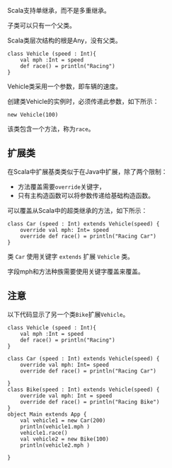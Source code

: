 Scala支持单继承，而不是多重继承。

子类可以只有一个父类。

Scala类层次结构的根是Any，没有父类。

```
class Vehicle (speed : Int){
    val mph :Int = speed
    def race() = println("Racing")
}

```

Vehicle类采用一个参数，即车辆的速度。

创建类Vehicle的实例时，必须传递此参数，如下所示：

```
new Vehicle(100)

```

该类包含一个方法，称为`race`。

## 扩展类

在Scala中扩展基类类似于在Java中扩展，除了两个限制：

-   方法覆盖需要`override`关键字，
-   只有主构造函数可以将参数传递给基础构造函数。

可以覆盖从Scala中的超类继承的方法，如下所示：

```
class Car (speed : Int) extends Vehicle(speed) {
    override val mph: Int= speed
    override def race() = println("Racing Car")
}

```

类 `Car` 使用关键字 `extends` 扩展 `Vehicle` 类。

字段mph和方法种族需要使用关键字覆盖来覆盖。

## 注意

以下代码显示了另一个类`Bike`扩展`Vehicle`。

```
class Vehicle (speed : Int){
    val mph :Int = speed
    def race() = println("Racing")
}

class Car (speed : Int) extends Vehicle(speed) {
    override val mph: Int= speed
    override def race() = println("Racing Car")

}
class Bike(speed : Int) extends Vehicle(speed) {
    override val mph: Int = speed
    override def race() = println("Racing Bike")
}
object Main extends App {
    val vehicle1 = new Car(200)
    println(vehicle1.mph )
    vehicle1.race()
    val vehicle2 = new Bike(100)
    println(vehicle2.mph )

}

```